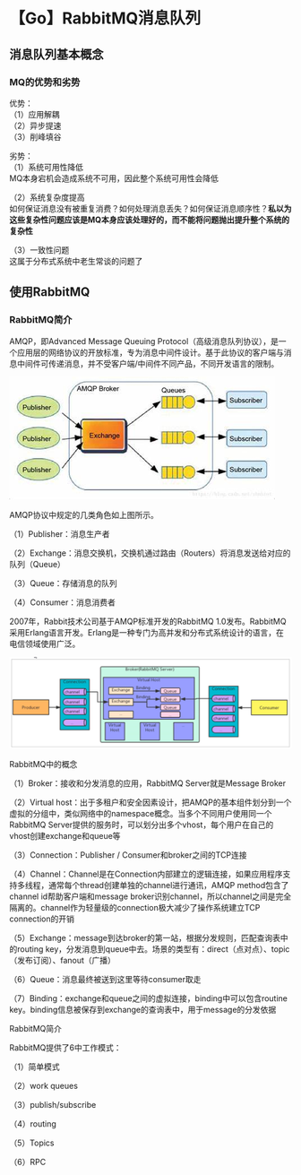 # 【Go】RabbitMQ消息队列

## 消息队列基本概念
### MQ的优势和劣势
优势：</br>
（1）应用解耦</br>
（2）异步提速</br>
（3）削峰填谷

劣势：</br>
（1）系统可用性降低</br>
MQ本身宕机会造成系统不可用，因此整个系统可用性会降低</br>

（2）系统复杂度提高</br>
如何保证消息没有被重复消费？如何处理消息丢失？如何保证消息顺序性？**私以为这些复杂性问题应该是MQ本身应该处理好的，而不能将问题抛出提升整个系统的复杂性**</br>

（3）一致性问题</br>
这属于分布式系统中老生常谈的问题了</br>


## 使用RabbitMQ
### RabbitMQ简介
AMQP，即Advanced Message Queuing Protocol（高级消息队列协议），是一个应用层的网络协议的开放标准，专为消息中间件设计。基于此协议的客户端与消息中间件可传递消息，并不受客户端/中间件不同产品，不同开发语言的限制。

![](../media/images/Language/amqp0.png)

AMQP协议中规定的几类角色如上图所示。

（1）Publisher：消息生产者

（2）Exchange：消息交换机，交换机通过路由（Routers）将消息发送给对应的队列（Queue）

（3）Queue：存储消息的队列

（4）Consumer：消息消费者

2007年，Rabbit技术公司基于AMQP标准开发的RabbitMQ 1.0发布。RabbitMQ采用Erlang语言开发。Erlang是一种专门为高并发和分布式系统设计的语言，在电信领域使用广泛。

![](../media/images/Language/amqp1.png)

RabbitMQ中的概念

（1）Broker：接收和分发消息的应用，RabbitMQ Server就是Message Broker

（2）Virtual host：出于多租户和安全因素设计，把AMQP的基本组件划分到一个虚拟的分组中，类似网络中的namespace概念。当多个不同用户使用同一个RabbitMQ Server提供的服务时，可以划分出多个vhost，每个用户在自己的vhost创建exchange和queue等

（3）Connection：Publisher / Consumer和broker之间的TCP连接

（4）Channel：Channel是在Connection内部建立的逻辑连接，如果应用程序支持多线程，通常每个thread创建单独的channel进行通讯，AMQP method包含了channel id帮助客户端和message broker识别channel，所以channel之间是完全隔离的。channel作为轻量级的connection极大减少了操作系统建立TCP connection的开销

（5）Exchange：message到达broker的第一站，根据分发规则，匹配查询表中的routing key，分发消息到queue中去。场景的类型有：direct（点对点）、topic（发布订阅）、fanout（广播）

（6）Queue：消息最终被送到这里等待consumer取走

（7）Binding：exchange和queue之间的虚拟连接，binding中可以包含routine key。binding信息被保存到exchange的查询表中，用于message的分发依据

RabbitMQ简介

RabbitMQ提供了6中工作模式：

（1）简单模式

（2）work queues

（3）publish/subscribe

（4）routing

（5）Topics

（6）RPC